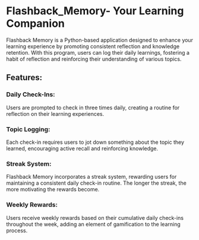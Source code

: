 # Flashback_Memory- Your Learning Companion
Flashback Memory is a Python-based application designed to enhance your learning experience by promoting consistent reflection and knowledge retention. With this program, users can log their daily learnings, fostering a habit of reflection and reinforcing their understanding of various topics.

## Features:
### Daily Check-Ins:
Users are prompted to check in three times daily, creating a routine for reflection on their learning experiences.
### Topic Logging:
Each check-in requires users to jot down something about the topic they learned, encouraging active recall and reinforcing knowledge.
### Streak System:
Flashback Memory incorporates a streak system, rewarding users for maintaining a consistent daily check-in routine. The longer the streak, the more motivating the rewards become.
### Weekly Rewards:
Users receive weekly rewards based on their cumulative daily check-ins throughout the week, adding an element of gamification to the learning process.
